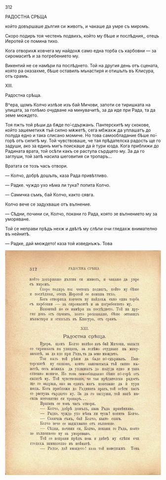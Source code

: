﻿312

РАДОСТНА СРѢЩА

който довършаше дългия си животъ, и чакаше да умре съ миромъ.

Скоро подиръ тоя честенъ подвихъ, който му бѣше и послѣдния,, отецъ Иеротей се помина тихо.

Кога отворихѫ ковчега му найдохѫ само една торба съ карбовни — за сиромаситѣ и за погребението му.

Викентий не се намѣри па послѣднето. Той на другия день отъ сцената, която ра оказахме, бѣше оставилъ мънастиря и отишълъ въ Клисура, отъ срамъ.

XIII.

Радостна срѣща.

В^ера, щомъ Колчо излѣзе изъ бай Мичови, запоти се тиришката на улицата, за голѣмо очудване на минувачитѣ, за да иде при Рада, та да земе мюждето.

Тоя пжть той рѣши да бѫде по́-сдържанъ. Пантерскитѣ му скокове, който зашеметихѫ тъй силно мѫжетѣ, сега мбжахж да уплашатъ до полуда едно и така слисано момиче. Но това самообладание бѣше по́-горѣ отъ силитѣ му. Той чувствоваше, че тая прѣдателска радость ще го задуши, ако за единъ мигъ поискаше да ѝ тури юзда. Кога приближи до Радината врата, той осѣти какъ се раступа сърдцето му. За да го заглуши, той запѣ насила шеговития си тропаръ...

Вратата се тозъ часъ отвори.

— Колчо, добрѣ дошълъ, каза Рада привѣтливо.

— Радке. чуждо ухо нѣма ли тука? попита Колчо.

— Самичка съмъ, бай Колчо, както сявга.

Колчо вече се задухваше отъ вълнение.

— Сѣдни, почини си, Колчо, покани го Рада, която зе вълнението му за уморяване.

Той се неправи прѣдъ нехж и двѣтѣ му слѣпи очи гледахж внимателно въ нейнитѣ.

— Радке, дай мюждето! каза той изведнъжъ. Това

![original](images/351.jpg)

